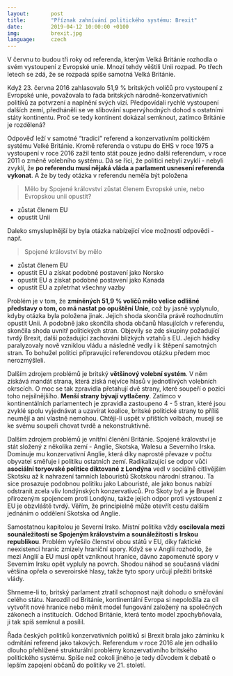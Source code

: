 ```yaml
---
layout:       post
title:        "Příznak zahnívání politického systému: Brexit"
date:         2019-04-12 10:00:00 +0100
img:          brexit.jpg
language:     czech
---
```


V červnu to budou tři roky od referenda, kterým Velká Británie rozhodla o svém vystoupení z Evropské unie. Mnozí tehdy věštili Unii rozpad. Po třech letech se zdá, že se rozpadá spíše samotná Velká Británie.

<!--more-->

Když 23. června 2016 zahlasovalo 51,9 % britských voličů pro vystoupení z Evropské unie, považovala to řada britských národně-konzervativních politiků za potvrzení a naplnění svých vizí. Předpovídali rychlé vystoupení dalších zemí, předháněli se ve slibování supervýhodných dohod s ostatními státy kontinentu. Proč se tedy kontinent dokázal semknout, zatímco Británie je rozdělená?

Odpověď leží v samotné “tradici” referend a konzervativním politickém systému Velké Británie. Kromě referenda o vstupu do EHS v roce 1975 a vystoupení v roce 2016 zažil tento stát pouze jedno další referendum, v roce 2011 o změně volebního systému. Dá se říci, že politici nebyli zvyklí - nebyli zvyklí, že **po referendu musí nějaká vláda a parlament usnesení referenda vykonat**. A že by tedy otázka v referendu neměla být položena

> Mělo by Spojené království zůstat členem Evropské unie, nebo Evropskou unii opustit?
* zůstat členem EU
* opustit Unii 

Daleko smysluplnější by byla otázka nabízející více možností odpovědi - např.

> Spojené království by mělo
* zůstat členem EU
* opustit EU a získat podobné postavení jako Norsko 
* opustit EU a získat podobné postavení jako Kanada
* opustit EU a zpřetrhat všechny vazby

Problém je v tom, že **zmíněných 51,9 % voličů mělo velice odlišné představy o tom, co má nastat po opuštění Unie**, což by jasně vyplynulo, kdyby otázka byla položena jinak. Jejich shoda skončila právě rozhodnutím opustit Unii. A podobně jako skončila shoda občanů hlasujících v referendu, skončila shoda uvnitř politických stran. Objevily se zde skupiny požadující tvrdý Brexit, další požadující zachování blízkých vztahů s EU. Jejich hádky paralyzovaly nově vzniklou vládu a následně vedly i k štěpení samotných stran. To bohužel politici připravující referendovou otázku předem moc nerozmýšleli.

Dalším zdrojem problémů je britský **většinový volební systém**. V něm získává mandát strana, která získá nejvíce hlasů v jednotlivých volebních okrscích. O moc se tak zpravidla přetahují dvě strany, které soupeří o pozici toho nejsilnějšího. **Menší strany bývají vytlačeny**. Zatímco v kontinentálních parlamentech je zpravidla zastoupeno 4 - 5 stran, které jsou zvyklé spolu vyjednávat a uzavírat koalice, britské politické strany to příliš neumějí a ani vlastně nemohou. Chtějí-li uspět v příštích volbách, musejí se ke svému soupeři chovat tvrdě a nekonstruktivně.

Dalším zdrojem problémů je vnitřní členění Británie. Spojené království je stát složený z několika zemí - Anglie, Skotska, Walesu a Severního Irska. Dominuje mu konzervativní Anglie, která díky naprosté převaze v počtu obyvatel směřuje i politiku ostatních zemí. Radikalizující se odpor vůči **asociální toryovské politice diktované z Londýna** vedl v sociálně citlivějším Skotsku až k nahrazení tamních labouristů Skotskou národní stranou. Ta sice prosazuje podobnou politiku jako Labouristé, ale jako bonus nabízí odstranit zcela vliv londýnských konzervativců. Pro Skoty byl a je Brusel přirozeným spojencem proti Londýnu, takže jejich odpor proti vystoupení z EU je obzvláště tvrdý. Věřím, že principielně může otevřít cestu dalším jednáním o oddělení Skotska od Anglie.

Samostatnou kapitolou je Severní Irsko. Místní politika vždy **oscilovala mezi sounáležitostí se Spojeným královstvím a sounáležitostí s Irskou republikou**. Problém vyřešilo členství obou států v EU, díky faktické neexistenci hranic zmizely hraniční spory. Když se v Anglii rozhodlo, že mezi Anglií a EU musí opět vzniknout hranice, dávno zapomenuté spory v Severním Irsku opět vypluly na povrch. Shodou náhod se současná vládní většina opřela o severoirské hlasy, takže tyto spory určují přežití britské vlády.

Shrneme-li to, britský parlament ztratil schopnost najít dohodu o směřování celého státu. Narozdíl od Británie, kontinentální Evropa si nepoložila za cíl vytvořit nové hranice nebo měnit model fungování založený na společných zákonech a institucích. Odchod Británie, která tento model zpochybňovala, ji tak spíš semknul a posílil.

Řada českých politiků konzervativních politiků si Brexit brala jako záminku k odmítání referend jako takových. Referendum v roce 2016 ale jen odhalilo dlouho přehlížené strukturální problémy konzervativního britského politického systému. Spíše než cokoli jiného je tedy důvodem k debatě o lepším zapojení občanů do politiky ve 21. století.



